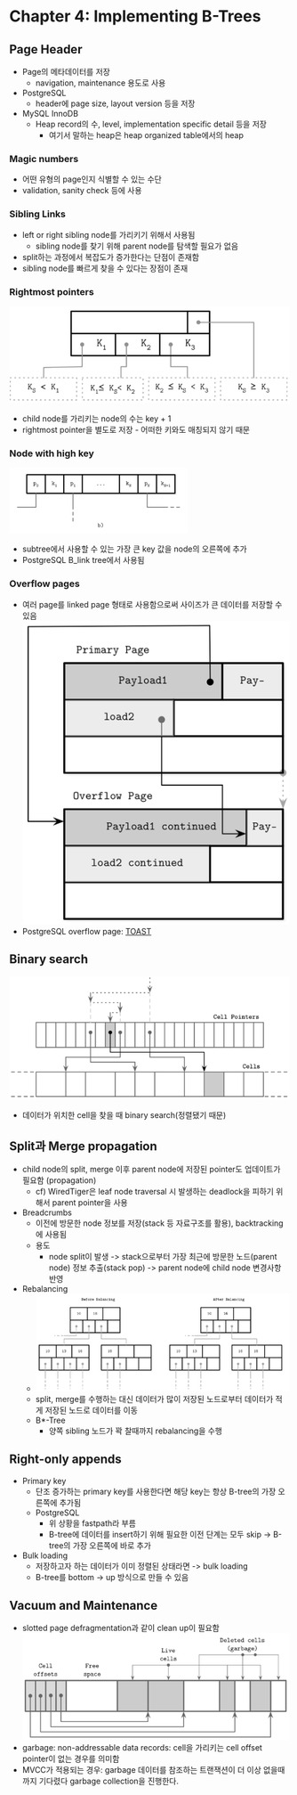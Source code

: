 # Chapter 4: Implementing B-Trees 
## Page Header  
- Page의 메타데이터를 저장 
  - navigation, maintenance 용도로 사용 
- PostgreSQL 
  - header에 page size, layout version 등을 저장 
- MySQL InnoDB  
  - Heap record의 수, level, implementation specific detail 등을 저장 
    - 여기서 말하는 heap은 heap organized table에서의 heap 
### Magic numbers
- 어떤 유형의 page인지 식별할 수 있는 수단 
- validation, sanity check 등에 사용 
### Sibling Links 
- left or right sibling node를 가리키기 위해서 사용됨 
  - sibling node를 찾기 위해 parent node를 탐색할 필요가 없음 
- split하는 과정에서 복잡도가 증가한다는 단점이 존재함 
- sibling node를 빠르게 찾을 수 있다는 장점이 존재 
### Rightmost pointers 
![img.png](rightmost_pointer.png)
- child node를 가리키는 node의 수는 key + 1 
- rightmost pointer을 별도로 저장 - 어떠한 키와도 매칭되지 않기 때문 
### Node with high key 
![img.png](high_key_node.png)
- subtree에서 사용할 수 있는 가장 큰 key 값을 node의 오른쪽에 추가 
- PostgreSQL B_link tree에서 사용됨
### Overflow pages 
- 여러 page를 linked page 형태로 사용함으로써 사이즈가 큰 데이터를 저장할 수 있음 
![img.png](overflow_pages.png)
- PostgreSQL overflow page: [TOAST](https://www.postgresql.org/docs/15/storage-toast.html)

## Binary search 
![img.png](binary_search.png)
- 데이터가 위치한 cell을 찾을 때 binary search(정렬됐기 때문)

## Split과 Merge propagation 
- child node의 split, merge 이후 parent node에 저장된 pointer도 업데이트가 필요함 (propagation)
  - cf) WiredTiger은 leaf node traversal 시 발생하는 deadlock을 피하기 위해서 parent pointer을 사용
- Breadcrumbs 
  - 이전에 방문한 node 정보를 저장(stack 등 자료구조를 활용), backtracking에 사용됨 
  - 용도 
    - node split이 발생 -> stack으로부터 가장 최근에 방문한 노드(parent node) 정보 추출(stack pop) -> parent node에 child node 변경사항 반영 
- Rebalancing 
  - ![img.png](rebalancing.png)
  - split, merge를 수행하는 대신 데이터가 많이 저장된 노드로부터 데이터가 적게 저장된 노드로 데이터를 이동 
  - B*-Tree
    - 양쪽 sibling 노드가 꽉 찰때까지 rebalancing을 수행 

## Right-only appends 
- Primary key 
  - 단조 증가하는 primary key를 사용한다면 해당 key는 항상 B-tree의 가장 오른쪽에 추가됨 
  - PostgreSQL 
    - 위 상황을 fastpath라 부름 
    - B-tree에 데이터를 insert하기 위해 필요한 이전 단계는 모두 skip -> B-tree의 가장 오른쪽에 바로 추가 
- Bulk loading 
  - 저장하고자 하는 데이터가 이미 정렬된 상태라면 -> bulk loading 
  - B-tree를 bottom -> up 방식으로 만들 수 있음 

## Vacuum and Maintenance 
- slotted page defragmentation과 같이 clean up이 필요함 
![img.png](garbage.png)
- garbage: non-addressable data records: cell을 가리키는 cell offset pointer이 없는 경우를 의미함 
- MVCC가 적용되는 경우: garbage 데이터를 참조하는 트랜잭션이 더 이상 없을때까지 기다렸다 garbage collection을 진행한다. 

